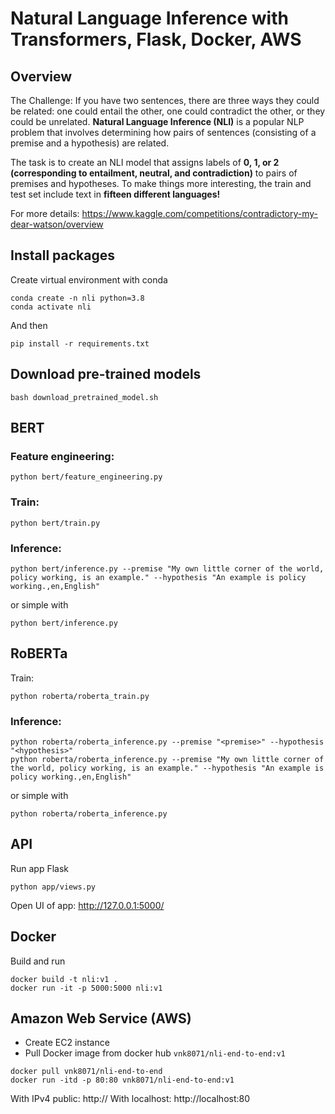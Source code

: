 # Natural Language Inference with Transformers, Flask, Docker, AWS

## Overview

The Challenge:
If you have two sentences, there are three ways they could be related: one could entail the other, one could contradict the other, or they could be unrelated. <b>Natural Language Inference (NLI)</b> is a popular NLP problem that involves determining how pairs of sentences (consisting of a premise and a hypothesis) are related.

The task is to create an NLI model that assigns labels of <b>0, 1, or 2 (corresponding to entailment, neutral, and contradiction)</b> to pairs of premises and hypotheses. To make things more interesting, the train and test set include text in <b>fifteen different languages!</b>

For more details: https://www.kaggle.com/competitions/contradictory-my-dear-watson/overview

## Install packages
Create virtual environment with conda
```
conda create -n nli python=3.8
conda activate nli
```
And then
```
pip install -r requirements.txt
```

## Download pre-trained models
```
bash download_pretrained_model.sh
```

## BERT
### Feature engineering:
```
python bert/feature_engineering.py
```
### Train:
```
python bert/train.py
```
### Inference:
```
python bert/inference.py --premise "My own little corner of the world, policy working, is an example." --hypothesis "An example is policy working.,en,English"
```
or simple with
```
python bert/inference.py
```

## RoBERTa 

Train:
```
python roberta/roberta_train.py
```
### Inference:
```
python roberta/roberta_inference.py --premise "<premise>" --hypothesis "<hypothesis>"
python roberta/roberta_inference.py --premise "My own little corner of the world, policy working, is an example." --hypothesis "An example is policy working.,en,English"
```
or simple with
```
python roberta/roberta_inference.py
```

## API
Run app Flask
```
python app/views.py
```
Open UI of app: http://127.0.0.1:5000/

## Docker
Build and run
```
docker build -t nli:v1 .
docker run -it -p 5000:5000 nli:v1
```

## Amazon Web Service (AWS)
- Create EC2 instance
- Pull Docker image from docker hub ```vnk8071/nli-end-to-end:v1```
```
docker pull vnk8071/nli-end-to-end
docker run -itd -p 80:80 vnk8071/nli-end-to-end:v1
```
With IPv4 public: http://<IPv4 Address>
With localhost: http://localhost:80
